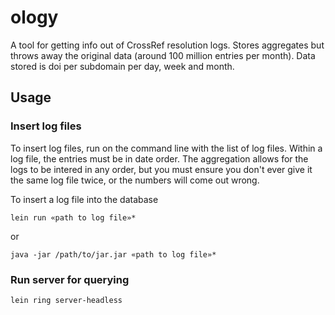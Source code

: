 # ology

A tool for getting info out of CrossRef resolution logs. Stores aggregates but throws away the original data (around 100 million entries per month). Data stored is doi per subdomain per day, week and month.

## Usage

### Insert log files

To insert log files, run on the command line with the list of log files. Within a log file, the entries must be in date order. The aggregation allows for the logs to be intered in any order, but you must ensure you don't ever give it the same log file twice, or the numbers will come out wrong.

To insert a log file into the database

    lein run «path to log file»*

or 

    java -jar /path/to/jar.jar «path to log file»*

### Run server for querying

    lein ring server-headless
